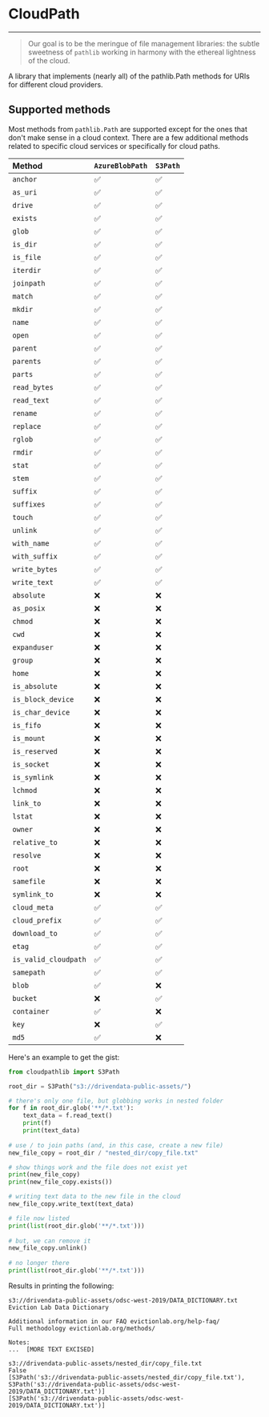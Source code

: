 # CloudPath

-------------------

> Our goal is to be the meringue of file management libraries: the subtle sweetness of `pathlib` working in harmony with the ethereal lightness of the cloud.

A library that implements (nearly all) of the pathlib.Path methods for URIs for different cloud providers.

## Supported methods

Most methods from `pathlib.Path` are supported except for the ones that don't make sense in a cloud context. There are a few additional methods related to specific cloud services or specifically for cloud paths.

| Method               | `AzureBlobPath`   | `S3Path`   |
|:---------------------|:------------------|:-----------|
| `anchor`             | ✅                | ✅         |
| `as_uri`             | ✅                | ✅         |
| `drive`              | ✅                | ✅         |
| `exists`             | ✅                | ✅         |
| `glob`               | ✅                | ✅         |
| `is_dir`             | ✅                | ✅         |
| `is_file`            | ✅                | ✅         |
| `iterdir`            | ✅                | ✅         |
| `joinpath`           | ✅                | ✅         |
| `match`              | ✅                | ✅         |
| `mkdir`              | ✅                | ✅         |
| `name`               | ✅                | ✅         |
| `open`               | ✅                | ✅         |
| `parent`             | ✅                | ✅         |
| `parents`            | ✅                | ✅         |
| `parts`              | ✅                | ✅         |
| `read_bytes`         | ✅                | ✅         |
| `read_text`          | ✅                | ✅         |
| `rename`             | ✅                | ✅         |
| `replace`            | ✅                | ✅         |
| `rglob`              | ✅                | ✅         |
| `rmdir`              | ✅                | ✅         |
| `stat`               | ✅                | ✅         |
| `stem`               | ✅                | ✅         |
| `suffix`             | ✅                | ✅         |
| `suffixes`           | ✅                | ✅         |
| `touch`              | ✅                | ✅         |
| `unlink`             | ✅                | ✅         |
| `with_name`          | ✅                | ✅         |
| `with_suffix`        | ✅                | ✅         |
| `write_bytes`        | ✅                | ✅         |
| `write_text`         | ✅                | ✅         |
| `absolute`           | ❌                | ❌         |
| `as_posix`           | ❌                | ❌         |
| `chmod`              | ❌                | ❌         |
| `cwd`                | ❌                | ❌         |
| `expanduser`         | ❌                | ❌         |
| `group`              | ❌                | ❌         |
| `home`               | ❌                | ❌         |
| `is_absolute`        | ❌                | ❌         |
| `is_block_device`    | ❌                | ❌         |
| `is_char_device`     | ❌                | ❌         |
| `is_fifo`            | ❌                | ❌         |
| `is_mount`           | ❌                | ❌         |
| `is_reserved`        | ❌                | ❌         |
| `is_socket`          | ❌                | ❌         |
| `is_symlink`         | ❌                | ❌         |
| `lchmod`             | ❌                | ❌         |
| `link_to`            | ❌                | ❌         |
| `lstat`              | ❌                | ❌         |
| `owner`              | ❌                | ❌         |
| `relative_to`        | ❌                | ❌         |
| `resolve`            | ❌                | ❌         |
| `root`               | ❌                | ❌         |
| `samefile`           | ❌                | ❌         |
| `symlink_to`         | ❌                | ❌         |
| `cloud_meta`         | ✅                | ✅         |
| `cloud_prefix`       | ✅                | ✅         |
| `download_to`        | ✅                | ✅         |
| `etag`               | ✅                | ✅         |
| `is_valid_cloudpath` | ✅                | ✅         |
| `samepath`           | ✅                | ✅         |
| `blob`               | ✅                | ❌         |
| `bucket`             | ❌                | ✅         |
| `container`          | ✅                | ❌         |
| `key`                | ❌                | ✅         |
| `md5`                | ✅                | ❌         |


Here's an example to get the gist:

```python
from cloudpathlib import S3Path

root_dir = S3Path("s3://drivendata-public-assets/")

# there's only one file, but globbing works in nested folder
for f in root_dir.glob('**/*.txt'):
    text_data = f.read_text()
    print(f)
    print(text_data)
    
# use / to join paths (and, in this case, create a new file)
new_file_copy = root_dir / "nested_dir/copy_file.txt"

# show things work and the file does not exist yet
print(new_file_copy)
print(new_file_copy.exists())

# writing text data to the new file in the cloud
new_file_copy.write_text(text_data)

# file now listed
print(list(root_dir.glob('**/*.txt')))
      
# but, we can remove it
new_file_copy.unlink()
      
# no longer there
print(list(root_dir.glob('**/*.txt')))

```

Results in printing the following:

```
s3://drivendata-public-assets/odsc-west-2019/DATA_DICTIONARY.txt
Eviction Lab Data Dictionary

Additional information in our FAQ evictionlab.org/help-faq/
Full methodology evictionlab.org/methods/

Notes:
...  [MORE TEXT EXCISED]

s3://drivendata-public-assets/nested_dir/copy_file.txt
False
[S3Path('s3://drivendata-public-assets/nested_dir/copy_file.txt'), S3Path('s3://drivendata-public-assets/odsc-west-2019/DATA_DICTIONARY.txt')]
[S3Path('s3://drivendata-public-assets/odsc-west-2019/DATA_DICTIONARY.txt')]

```

